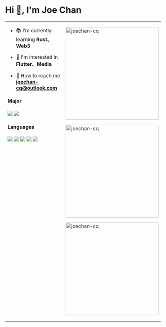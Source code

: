 <h1 align="left">Hi 👋, I'm Joe Chan</h1>

<table>
    <tr>
        <td valign="top" width="600">
         <p>
           
- 📚 I’m currently learning **Rust、Web3**

- 👀 I'm interested in **Flutter、Media**

- 📮 How to reach me **joechan-cq@outlook.com**

</p>
<h4 align="left">Major</h4>
<div>
<img src="https://img.shields.io/badge/Android-green.svg" style="display: inline-block" />
<img src="https://img.shields.io/badge/Flutter-blue.svg" style="display: inline-block"/>
</div>
<h4 align="left">Languages</h4>
<div>
<img src="https://img.shields.io/badge/Java-purple.svg" style="display: inline-block" />
<img src="https://img.shields.io/badge/Dart-yellow.svg" style="display: inline-block" />
<img src="https://img.shields.io/badge/C-pink.svg" style="display: inline-block" />
<img src="https://img.shields.io/badge/Rust-orange.svg" style="display: inline-block" />
<img src="https://img.shields.io/badge/Python-violet.svg" style="display: inline-block" />
</div>
<h3/>
<h3/>
        </td>
        <td>
            <p><img width="300" src="https://github-readme-streak-stats.herokuapp.com/?user=joechan-cq&theme=dracula" alt="joechan-cq" /></p>
            <p><img width="300" src="https://github-readme-stats.vercel.app/api?username=joechan-cq&show_icons=true&locale=en&theme=dracula" alt="joechan-cq" /></p>
            <p><img width="300" src="https://github-readme-stats.vercel.app/api/top-langs?username=joechan-cq&show_icons=true&locale=en&layout=compact&theme=dracula" alt="joechan-cq" /></p>
        </td>
    </tr>
</table>


